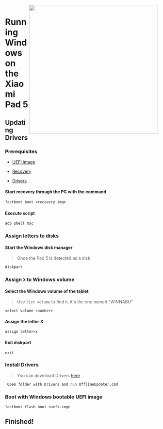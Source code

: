 <img align="right" src="https://github.com/woacepheus/Port-Windows-11-Xiaomi-Mi-9/blob/main/cepheus.png" width="425">


# Running Windows on the Xiaomi Pad 5

## Updating Drivers

### Prerequisites


- [UEFI image](https://raw.githubusercontent.com/erdilS/Port-Windows-11-Xiaomi-Pad-5/main/images/xiaomi-nabu_secureboot-v2.img)

- [Recovery](../../../../releases/tag/1.0)

- [Drivers](https://github.com/map220v/MiPad5-Drivers/releases/latest)

#### Start recovery through the PC with the command

```cmd
fastboot boot <recovery.img>
```


#### Execute script

```cmd
adb shell msc
```

### Assign letters to disks

#### Start the Windows disk manager

> Once the Pad 5 is detected as a disk

```cmd
diskpart
```


### Assign `X` to Windows volume

#### Select the Windows volume of the tablet
> Use `list volume` to find it, it's the one named "WINNABU"

```diskpart
select volume <number>
```

#### Assign the letter X
```diskpart
assign letter=x
```

#### Exit diskpart
```diskpart
exit
```


### Install Drivers

> You can download Drivers [here](https://github.com/map220v/MiPad5-Drivers/releases/latest)

```cmd
 Open folder with Drivers and run OfflineUpdater.cmd
```


### Boot with Windows bootable UEFI image

```
fastboot flash boot <uefi.img>
```

## Finished!
